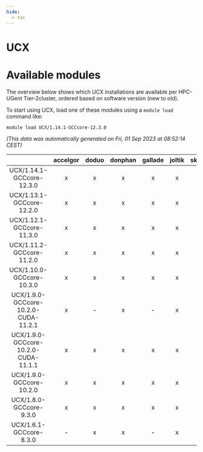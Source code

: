 ```yaml
---
hide:
  - toc
---
```


UCX
===

# Available modules


The overview below shows which UCX installations are available per HPC-UGent Tier-2cluster, ordered based on software version (new to old).

To start using UCX, load one of these modules using a `module load` command like:

```shell
module load UCX/1.14.1-GCCcore-12.3.0
```

*(This data was automatically generated on Fri, 01 Sep 2023 at 08:52:14 CEST)*  

| |accelgor|doduo|donphan|gallade|joltik|skitty|swalot|victini|
| :---: | :---: | :---: | :---: | :---: | :---: | :---: | :---: | :---: |
|UCX/1.14.1-GCCcore-12.3.0|x|x|x|x|x|x|x|x|
|UCX/1.13.1-GCCcore-12.2.0|x|x|x|x|x|x|x|x|
|UCX/1.12.1-GCCcore-11.3.0|x|x|x|x|x|x|x|x|
|UCX/1.11.2-GCCcore-11.2.0|x|x|x|x|x|x|x|x|
|UCX/1.10.0-GCCcore-10.3.0|x|x|x|x|x|x|x|x|
|UCX/1.9.0-GCCcore-10.2.0-CUDA-11.2.1|x|-|x|-|x|-|-|-|
|UCX/1.9.0-GCCcore-10.2.0-CUDA-11.1.1|x|x|x|x|x|x|x|x|
|UCX/1.9.0-GCCcore-10.2.0|x|x|x|x|x|x|x|x|
|UCX/1.8.0-GCCcore-9.3.0|x|x|x|x|x|x|x|x|
|UCX/1.6.1-GCCcore-8.3.0|-|x|x|-|x|x|x|x|
